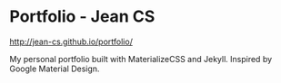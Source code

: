 # Portfolio - Jean CS

http://jean-cs.github.io/portfolio/

My personal portfolio built with MaterializeCSS and Jekyll.
Inspired by Google Material Design.


